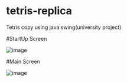 # tetris-replica
Tetris copy using java swing(university project)

#StartUp Screen

![image](https://user-images.githubusercontent.com/99999319/218259856-6ae634ba-d9fe-4064-879b-201a6bb80c0e.png)

#Main Screen

![image](https://user-images.githubusercontent.com/99999319/218259939-9991529d-df88-4be9-9df2-0f6915ba7efe.png)
